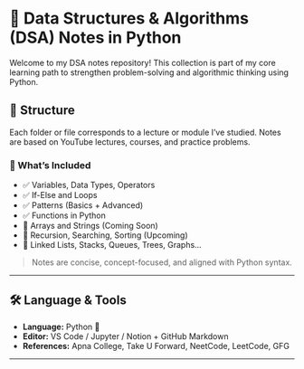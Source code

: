 # 📘 Data Structures & Algorithms (DSA) Notes in Python

Welcome to my DSA notes repository! This collection is part of my core learning path to strengthen problem-solving and algorithmic thinking using Python.

## 📌 Structure

Each folder or file corresponds to a lecture or module I’ve studied. Notes are based on YouTube lectures, courses, and practice problems.

### 🧠 What’s Included

- ✅ Variables, Data Types, Operators
- ✅ If-Else and Loops
- ✅ Patterns (Basics + Advanced)
- ✅ Functions in Python
- 🔄 Arrays and Strings (Coming Soon)
- 🔄 Recursion, Searching, Sorting (Upcoming)
- 🔄 Linked Lists, Stacks, Queues, Trees, Graphs...

> Notes are concise, concept-focused, and aligned with Python syntax.

---

## 🛠️ Language & Tools

- **Language:** Python 🐍
- **Editor:** VS Code / Jupyter / Notion + GitHub Markdown
- **References:** Apna College, Take U Forward, NeetCode, LeetCode, GFG

---

